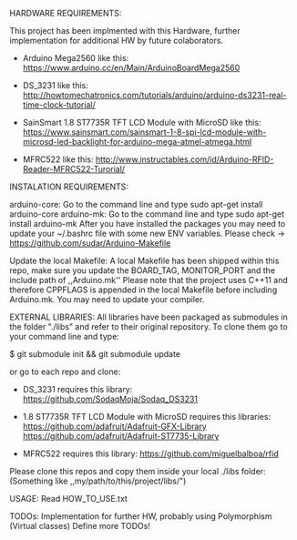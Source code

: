 HARDWARE REQUIREMENTS:

This project has been implmented with this Hardware, further implementation
for additional HW by future colaborators.

- Arduino Mega2560 like this:
          https://www.arduino.cc/en/Main/ArduinoBoardMega2560

- DS_3231 like this:
          http://howtomechatronics.com/tutorials/arduino/arduino-ds3231-real-time-clock-tutorial/

- SainSmart 1.8 ST7735R TFT LCD Module with MicroSD like this:
          https://www.sainsmart.com/sainsmart-1-8-spi-lcd-module-with-microsd-led-backlight-for-arduino-mega-atmel-atmega.html

- MFRC522 like this:
          http://www.instructables.com/id/Arduino-RFID-Reader-MFRC522-Turorial/

INSTALATION REQUIREMENTS:

arduino-core:
Go to the command line and type
sudo apt-get install arduino-core
arduino-mk:
Go to the command line and type
sudo apt-get install arduino-mk
After you have installed the packages you may need to update your ~/.bashrc file with some new ENV variables.
Please check -> https://github.com/sudar/Arduino-Makefile

Update the local Makefile:
A local Makefile has been shipped within this repo, make sure you update the BOARD_TAG, MONITOR_PORT and the include path of ,,Arduino.mk''
Please note that the project uses C++11 and therefore CPPFLAGS is appended in the local Makefile before including Arduino.mk.
You may need to update your compiler.

EXTERNAL LIBRARIES:
All libraries have been packaged as submodules in the folder "./libs" and refer
to their original repository. To clone them go to your command line and type:

$ git submodule init && git submodule update

or go to each repo and clone:

- DS_3231 requires this library:
          https://github.com/SodaqMoja/Sodaq_DS3231

- 1.8 ST7735R TFT LCD Module with MicroSD requires this libraries:
          https://github.com/adafruit/Adafruit-GFX-Library
          https://github.com/adafruit/Adafruit-ST7735-Library

- MFRC522 requires this library:
          https://github.com/miguelbalboa/rfid

Please clone this repos and copy them inside your local ./libs folder:
(Something like ,,my/path/to/this/project/libs/")

USAGE:
Read HOW_TO_USE.txt

TODOs:
Implementation for further HW, probably using Polymorphism (Virtual classes)
Define more TODOs!
